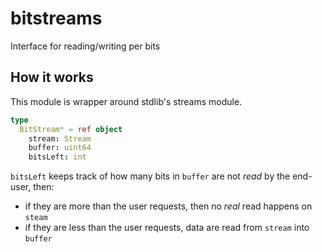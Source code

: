 # bitstreams
Interface for reading/writing per bits

## How it works
This module is wrapper around stdlib's streams module.
```nim
type
  BitStream* = ref object
    stream: Stream
    buffer: uint64
    bitsLeft: int
```
`bitsLeft` keeps track of how many bits in `buffer` are not _read_ by the end-user, then:
- if they are more than the user requests, then no _real_ read happens on `steam`
- if they are less than the user requests, data are read from `stream` into `buffer`